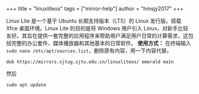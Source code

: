 +++
title = "linuxliteos"
tags = ["mirror-help"]
author = "hmsjy2017"
+++

Linux Lite 是一个基于 Ubuntu 长期支持版本（LTS）的 Linux 发行版，搭载 Xfce 桌面环境。Linux Lite 的目的是将 Windows 用户引入 Linux，对新手比较友好。其旨在提供一套完整的应用程序来帮助用户满足用户日常的计算需求，这包括完整的办公套件、媒体播放器和其他基本的日常软件。
**使用方式：**
在终端输入`sudo nano /etc/apt/sources.list`，删除原有内容，用一下内容代替。

```
deb https://mirrors.sjtug.sjtu.edu.cn/linuxliteos/ emerald main
```

然后

`sudo apt update`
